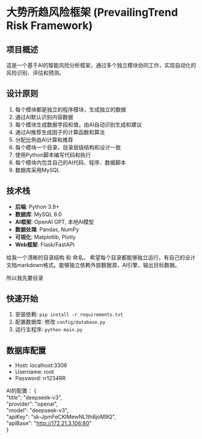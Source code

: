 # 大势所趋风险框架 (PrevailingTrend Risk Framework)

## 项目概述
这是一个基于AI的智能风险分析框架，通过多个独立模块协同工作，实现自动化的风险识别、评估和预测。

## 设计原则
1. 每个模块都是独立的程序模块，生成独立的数据
2. 通过AI默认识别内容数据
3. 每个模块生成数据字段和值，由AI自动识别生成和建议
4. 通过AI推荐生成因子的计算函数和算法
5. 分配比例由AI计算和推荐
6. 每个模块一个目录，目录层级结构和设计一致
7. 使用Python脚本编写代码和执行
8. 每个模块内包含自己的AI代码、程序、数据脚本
9. 数据库采用MySQL

## 技术栈
- **后端**: Python 3.9+
- **数据库**: MySQL 8.0
- **AI框架**: OpenAI GPT, 本地AI模型
- **数据处理**: Pandas, NumPy
- **可视化**: Matplotlib, Plotly
- **Web框架**: Flask/FastAPI

给我一个清晰的目录结构 和 命名。 希望每个目录都能够独立运行，有自己的设计文档markdown格式。能够独立依赖外部数据源，AI引擎，输出目标数据。

所以我先要目录

## 快速开始
1. 安装依赖: `pip install -r requirements.txt`
2. 配置数据库: 修改 `config/database.py`
3. 运行主程序: `python main.py`

## 数据库配置
- Host: localhost:3306
- Username: root
- Password: rr1234RR 


AI的配置：
{  
    "title": "deepseek-v3",  
    "provider": "openai",  
    "model": "deepseek-v3",  
    "apiKey": "sk-JpmFeCKlMewNL1th8joM9Q",  
    "apiBase": "http://172.21.3.106:80"  
}